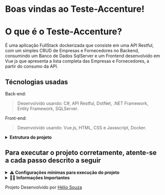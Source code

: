 # Boas vindas ao Teste-Accenture!

# O que é o Teste-Accenture?

É uma aplicação FullStack dockerizada que consiste em uma API Restful, com um simples CRUD de Empresas e Fornecedores no Backend, consumindo um Banco de Dados SqlServer e um Frontend desenvolvido em Vue js que apresenta a lista completa das Empresas e Fornecedores, a partir do consumo da API.

## Técnologias usadas

Back-end:
> Desenvolvido usando: C#, API Restful, DotNet, .NET Framework, Entity Framework, SQLServer.

Front-end:
> Desenvolvido usando: Vue.js, HTML, CSS e Javascript, Docker.

<details>
<summary><strong> Estrutura do projeto</strong></summary><br />
  
 O projeto é composto de 4 entidades importantes para sua estrutura:
  
  1️⃣ **Banco de dados:**
  - Contém um container docker SQLServer já configurado no docker-compose através de um serviço definido como `db`.
  - Tem o papel de fornecer dados para o serviço de _backend_.
  
  2️⃣ **Back-end:**
 - Deve rodar na porta `7189`, pois o front-end faz requisições para ele nessa porta por padrão;
 - A aplicação é inicializada a partir do arquivo `app/backend/Program.cs`;
 - Para iniciar o Back-end veja os comandos do docker abaixo antes de usar os comando a seguir;
 - Com o DotNet configurado na sua maquina rode primeiramente o comando `dotnet ef databaseupdate` na pasta back-end;
 - Com isso o banco de dados vai ser preenchido e adicionado as seeds para visualização;
 - para subir o back-end use o comando `dotnet run watch`;
  
  3️⃣ **Front-end:**
  - Deve rodar na porta `8080`;
  - O front se comunica com serviço de back-end pela url `http://localhost:7189` através dos endpoints contruídos.
  
  4️⃣ **Docker:**
  - O `docker-compose` tem a responsabilidade de unir os serviços frontend e db e subir parte do projeto com o comando `docker-compose up --build`;
  - O serviço Front-end tem sua `Dockerfile` corretamente configurada em sua raíze, tornando possível a inicialização da aplicação;
  
</details>
  
  ## Para executar o projeto corretamente, atente-se a cada passo descrito a seguir
<details>
<summary><strong> ⚠️ Configurações mínimas para execução do projeto</strong></summary><br />

Na sua máquina você deve ter:

 - Sistema Operacional Distribuição Unix
 - Node versão 16
 - DotNet
 - SQLServer
 - Docker (**opcional, mas recomendado**)
 - Docker-compose versão >=1.29.2 (**opcional, mas recomendado**)

➡️ O `node` deve ter versão igual ou superior à `16.15.0 LTS`:
  - Para instalar o nvm, [acesse esse link](https://github.com/nvm-sh/nvm#installing-and-updating);
  - Rode os comandos abaixo para instalar a versão correta de `node` e usá-la:
    - `nvm install 16 --lts`
    - `nvm use 16`
    - `nvm alias default 16`

➡️ O `docker-compose` deve ter versão igual ou superior à`ˆ1.29.2`:
  * Use esse [link de referência para realizar a instalação corretamente no ubuntu](https://www.digitalocean.com/community/tutorials/how-to-install-and-use-docker-compose-on-ubuntu-20-04-pt) ou a [documentação oficial](https://docs.docker.com/compose/install/);
  * Acesse o [link da documentação oficial com passos para desinstalar](https://docs.docker.com/compose/install/uninstall/) caso necessário.

</details>

<details>
<summary><strong> 👨‍💻 Informações Importantes </strong></summary><br />

  1. Clone o repositório
- Utilize o comando: `git clone git@github.com:heliorr/Desafio-Accenture.git`<br />
2. Acesse a pasta do projeto
- Acesse a pasta Teste-CashForce com `cd Desafio-Accenture`;<br />
3. Suba a aplicação 
 <summary><strong> 🐳 Com Container Docker-Compose </strong></summary><br />

    - Execute o comando `docker-compose up --build` na pasta raíz do projeto;
    - Aguarde que todos os containers estejam saudáveis;
    - Entre na pasta Back-end e execute os ccomandos `dotnet ef databaseupdate` e `dotnet run watch`;
    - Acesse em seu browser o endereço: `http://localhost:8080`;

  </details>
  
  Projeto Desenvolvido por [Hélio Souza](https://github.com/heliorr)
